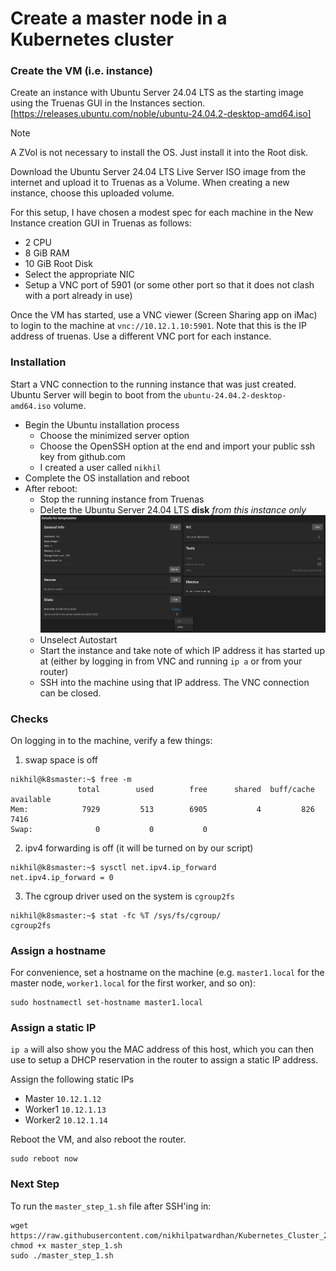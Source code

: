 # Create a master node in a Kubernetes cluster
 
### Create the VM (i.e. instance)
Create an instance with Ubuntu Server 24.04 LTS as the starting image using the Truenas GUI in the Instances section. [https://releases.ubuntu.com/noble/ubuntu-24.04.2-desktop-amd64.iso]

> [!NOTE]
> A ZVol is not necessary to install the OS. Just install it into the Root disk.

Download the Ubuntu Server 24.04 LTS Live Server ISO image from the internet and upload it to Truenas as a Volume. When creating a new instance, choose this uploaded volume.

For this setup, I have chosen a modest spec for each machine in the New Instance creation GUI in Truenas as follows:
- 2 CPU
- 8 GiB RAM
- 10 GiB Root Disk
- Select the appropriate NIC
- Setup a VNC port of 5901 (or some other port so that it does not clash with a port already in use)

Once the VM has started, use a VNC viewer (Screen Sharing app on iMac) to login to the machine at `vnc://10.12.1.10:5901`. Note that this is the IP address of truenas. Use a different VNC port for each instance.

### Installation
Start a VNC connection to the running instance that was just created. Ubuntu Server will begin to boot from the `ubuntu-24.04.2-desktop-amd64.iso` volume.
- Begin the Ubuntu installation process
  - Choose the minimized server option
  - Choose the OpenSSH option at the end and import your public ssh key from github.com
  - I created a user called `nikhil`
- Complete the OS installation and reboot
- After reboot:
  - Stop the running instance from Truenas
  - Delete the Ubuntu Server 24.04 LTS **disk** _from this instance only_ ![](assets/delete_disk.png)
  - Unselect Autostart
  - Start the instance and take note of which IP address it has started up at (either by logging in from VNC and running ```ip a``` or from your router)
  - SSH into the machine using that IP address. The VNC connection can be closed.

### Checks
On logging in to the machine, verify a few things:

1. swap space is off
```
nikhil@k8smaster:~$ free -m
               total        used        free      shared  buff/cache   available
Mem:            7929         513        6905           4         826        7416
Swap:              0           0           0
```

2. ipv4 forwarding is off (it will be turned on by our script)
```
nikhil@k8smaster:~$ sysctl net.ipv4.ip_forward
net.ipv4.ip_forward = 0
```

3. The cgroup driver used on the system is `cgroup2fs`
```
nikhil@k8smaster:~$ stat -fc %T /sys/fs/cgroup/
cgroup2fs
```

### Assign a hostname
For convenience, set a hostname on the machine (e.g. `master1.local` for the master node, `worker1.local` for the first worker, and so on):
```
sudo hostnamectl set-hostname master1.local
```

### Assign a static IP
```ip a``` will also show you the MAC address of this host, which you can then use to setup a DHCP reservation in the router to assign a static IP address.

Assign the following static IPs
- Master `10.12.1.12`
- Worker1 `10.12.1.13`
- Worker2 `10.12.1.14`

Reboot the VM, and also reboot the router.
```
sudo reboot now
```

### Next Step
To run the ```master_step_1.sh``` file after SSH'ing in:
```
wget https://raw.githubusercontent.com/nikhilpatwardhan/Kubernetes_Cluster_24_04/refs/heads/main/master_step_1.sh
chmod +x master_step_1.sh
sudo ./master_step_1.sh
```